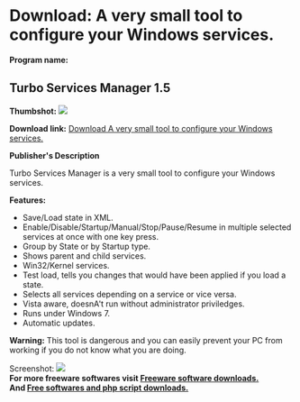 # Download: A very small tool to configure your Windows services.

**Program name:**

## Turbo Services Manager 1.5

  
**Thumbshot:** ![](http://www.freewarefiles.com/screenshot/trbosrvmngr_md.gif)   
  
**Download link:** [Download A very small tool to configure your Windows services.](http://freesoftwares.boysofts.com/Turbo-Services-Manager_program_70971.html)  
  


**Publisher's Description**  
  


Turbo Services Manager is a very small tool to configure your Windows services. 

**Features:**

  * Save/Load state in XML. 
  * Enable/Disable/Startup/Manual/Stop/Pause/Resume in multiple selected services at once with one key press. 
  * Group by State or by Startup type. 
  * Shows parent and child services. 
  * Win32/Kernel services. 
  * Test load, tells you changes that would have been applied if you load a state. 
  * Selects all services depending on a service or vice versa. 
  * Vista aware, doesnA't run without administrator priviledges. 
  * Runs under Windows 7. 
  * Automatic updates. 

**Warning:** This tool is dangerous and you can easily prevent your PC from working if you do not know what you are doing.

  
  
Screenshot: ![](http://www.freewarefiles.com/screenshot/trbosrvmngr.gif)   
**For more freeware softwares visit [Freeware software downloads.](http://freesoftwares.boysofts.com/)**   
**And [Free softwares and php script downloads.](http://www.boysofts.com/)**
